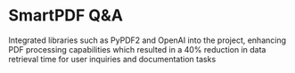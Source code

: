 # SmartPDF Q&A
Integrated libraries such as PyPDF2 and OpenAI into the project, enhancing PDF processing capabilities
which resulted in a 40% reduction in data retrieval time for user inquiries and documentation tasks
